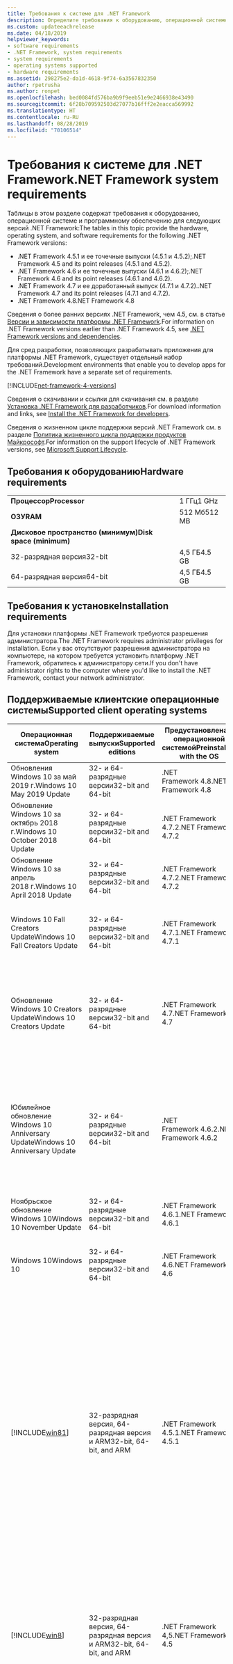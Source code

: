 ```yaml
---
title: Требования к системе для .NET Framework
description: Определите требования к оборудованию, операционной системе и программному обеспечению для установки .NET Framework 4.5 и более поздних версий.
ms.custom: updateeachrelease
ms.date: 04/18/2019
helpviewer_keywords:
- software requirements
- .NET Framework, system requirements
- system requirements
- operating systems supported
- hardware requirements
ms.assetid: 298275e2-da1d-4618-9f74-6a3567832350
author: rpetrusha
ms.author: ronpet
ms.openlocfilehash: bed0084fd576ba9b9f9eeb51e9e2466938e43490
ms.sourcegitcommit: 6f28b709592503d27077b16fff2e2eacca569992
ms.translationtype: HT
ms.contentlocale: ru-RU
ms.lasthandoff: 08/28/2019
ms.locfileid: "70106514"
---
```

# <a name="net-framework-system-requirements"></a><span data-ttu-id="782db-103">Требования к системе для .NET Framework</span><span class="sxs-lookup"><span data-stu-id="782db-103">.NET Framework system requirements</span></span>

<span data-ttu-id="782db-104">Таблицы в этом разделе содержат требования к оборудованию, операционной системе и программному обеспечению для следующих версий .NET Framework:</span><span class="sxs-lookup"><span data-stu-id="782db-104">The tables in this topic provide the hardware, operating system, and software requirements for the following .NET Framework versions:</span></span>

- <span data-ttu-id="782db-105">.NET Framework 4.5.1 и ее точечные выпуски (4.5.1 и 4.5.2);</span><span class="sxs-lookup"><span data-stu-id="782db-105">.NET Framework 4.5 and its point releases (4.5.1 and 4.5.2).</span></span>
- <span data-ttu-id="782db-106">.NET Framework 4.6 и ее точечные выпуски (4.6.1 и 4.6.2);</span><span class="sxs-lookup"><span data-stu-id="782db-106">.NET Framework 4.6 and its point releases (4.6.1 and 4.6.2).</span></span>
- <span data-ttu-id="782db-107">.NET Framework 4.7 и ее доработанный выпуск (4.7.1 и 4.7.2).</span><span class="sxs-lookup"><span data-stu-id="782db-107">.NET Framework 4.7 and its point releases (4.7.1 and 4.7.2).</span></span>
- <span data-ttu-id="782db-108">.NET Framework 4.8</span><span class="sxs-lookup"><span data-stu-id="782db-108">.NET Framework 4.8</span></span>

<span data-ttu-id="782db-109">Сведения о более ранних версиях .NET Framework, чем 4.5, см. в статье [Версии и зависимости платформы .NET Framework](../migration-guide/versions-and-dependencies.md).</span><span class="sxs-lookup"><span data-stu-id="782db-109">For information on .NET Framework versions earlier than .NET Framework 4.5, see [.NET Framework versions and dependencies](../migration-guide/versions-and-dependencies.md).</span></span>

<span data-ttu-id="782db-110">Для сред разработки, позволяющих разрабатывать приложения для платформы .NET Framework, существует отдельный набор требований.</span><span class="sxs-lookup"><span data-stu-id="782db-110">Development environments that enable you to develop apps for the .NET Framework have a separate set of requirements.</span></span>

[!INCLUDE[net-framework-4-versions](../../../includes/net-framework-4x-versions.md)]

<span data-ttu-id="782db-111">Сведения о скачивании и ссылки для скачивания см. в разделе [Установка .NET Framework для разработчиков](../../../docs/framework/install/guide-for-developers.md).</span><span class="sxs-lookup"><span data-stu-id="782db-111">For download information and links, see [Install the .NET Framework for developers](../../../docs/framework/install/guide-for-developers.md).</span></span>

<span data-ttu-id="782db-112">Сведения о жизненном цикле поддержки версий .NET Framework см. в разделе [Политика жизненного цикла поддержки продуктов Майкрософт](https://support.microsoft.com/lifecycle/search?sort=PN&alpha=Microsoft%20.NET%20Framework&Filter=FilterNO).</span><span class="sxs-lookup"><span data-stu-id="782db-112">For information on the support lifecycle of .NET Framework versions, see [Microsoft Support Lifecycle](https://support.microsoft.com/lifecycle/search?sort=PN&alpha=Microsoft%20.NET%20Framework&Filter=FilterNO).</span></span>

## <a name="hardware-requirements"></a><span data-ttu-id="782db-113">Требования к оборудованию</span><span class="sxs-lookup"><span data-stu-id="782db-113">Hardware requirements</span></span>

|                          |        |
| ------------------------ | ------ |
| <span data-ttu-id="782db-114">**Процессор**</span><span class="sxs-lookup"><span data-stu-id="782db-114">**Processor**</span></span>            | <span data-ttu-id="782db-115">1 ГГц</span><span class="sxs-lookup"><span data-stu-id="782db-115">1 GHz</span></span>  |
| <span data-ttu-id="782db-116">**ОЗУ**</span><span class="sxs-lookup"><span data-stu-id="782db-116">**RAM**</span></span>                  | <span data-ttu-id="782db-117">512 Мб</span><span class="sxs-lookup"><span data-stu-id="782db-117">512 MB</span></span> |
| <span data-ttu-id="782db-118">**Дисковое пространство (минимум)**</span><span class="sxs-lookup"><span data-stu-id="782db-118">**Disk space (minimum)**</span></span> |        |
| <span data-ttu-id="782db-119">32-разрядная версия</span><span class="sxs-lookup"><span data-stu-id="782db-119">32-bit</span></span>                   | <span data-ttu-id="782db-120">4,5 ГБ</span><span class="sxs-lookup"><span data-stu-id="782db-120">4.5 GB</span></span> |
| <span data-ttu-id="782db-121">64-разрядная версия</span><span class="sxs-lookup"><span data-stu-id="782db-121">64-bit</span></span>                   | <span data-ttu-id="782db-122">4,5 ГБ</span><span class="sxs-lookup"><span data-stu-id="782db-122">4.5 GB</span></span> |

## <a name="installation-requirements"></a><span data-ttu-id="782db-123">Требования к установке</span><span class="sxs-lookup"><span data-stu-id="782db-123">Installation requirements</span></span>

<span data-ttu-id="782db-124">Для установки платформы .NET Framework требуются разрешения администратора.</span><span class="sxs-lookup"><span data-stu-id="782db-124">The .NET Framework requires administrator privileges for installation.</span></span> <span data-ttu-id="782db-125">Если у вас отсутствуют разрешения администратора на компьютере, на котором требуется установить платформу .NET Framework, обратитесь к администратору сети.</span><span class="sxs-lookup"><span data-stu-id="782db-125">If you don't have administrator rights to the computer where you'd like to install the .NET Framework, contact your network administrator.</span></span>

## <a name="supported-client-operating-systems"></a><span data-ttu-id="782db-126">Поддерживаемые клиентские операционные системы</span><span class="sxs-lookup"><span data-stu-id="782db-126">Supported client operating systems</span></span>

| <span data-ttu-id="782db-127">Операционная система</span><span class="sxs-lookup"><span data-stu-id="782db-127">Operating system</span></span> | <span data-ttu-id="782db-128">Поддерживаемые выпуски</span><span class="sxs-lookup"><span data-stu-id="782db-128">Supported editions</span></span> | <span data-ttu-id="782db-129">Предустановлена с операционной системой</span><span class="sxs-lookup"><span data-stu-id="782db-129">Preinstalled with the OS</span></span> | <span data-ttu-id="782db-130">Может устанавливаться отдельно</span><span class="sxs-lookup"><span data-stu-id="782db-130">Installable separately</span></span> |
| ---------------- | ------------------ | ------------------------ | ---------------------- |
| <span data-ttu-id="782db-131">Обновления Windows 10 за май 2019 г.</span><span class="sxs-lookup"><span data-stu-id="782db-131">Windows 10 May 2019 Update</span></span> | <span data-ttu-id="782db-132">32- и 64-разрядные версии</span><span class="sxs-lookup"><span data-stu-id="782db-132">32-bit and 64-bit</span></span> | <span data-ttu-id="782db-133">.NET Framework 4.8</span><span class="sxs-lookup"><span data-stu-id="782db-133">.NET Framework 4.8</span></span> | -- |
| <span data-ttu-id="782db-134">Обновление Windows 10 за октябрь 2018 г.</span><span class="sxs-lookup"><span data-stu-id="782db-134">Windows 10 October 2018 Update</span></span> | <span data-ttu-id="782db-135">32- и 64-разрядные версии</span><span class="sxs-lookup"><span data-stu-id="782db-135">32-bit and 64-bit</span></span> | <span data-ttu-id="782db-136">.NET Framework 4.7.2</span><span class="sxs-lookup"><span data-stu-id="782db-136">.NET Framework 4.7.2</span></span> | <span data-ttu-id="782db-137">.NET Framework 4.8</span><span class="sxs-lookup"><span data-stu-id="782db-137">.NET Framework 4.8</span></span> |
| <span data-ttu-id="782db-138">Обновление Windows 10 за апрель 2018 г.</span><span class="sxs-lookup"><span data-stu-id="782db-138">Windows 10 April 2018 Update</span></span> | <span data-ttu-id="782db-139">32- и 64-разрядные версии</span><span class="sxs-lookup"><span data-stu-id="782db-139">32-bit and 64-bit</span></span> | <span data-ttu-id="782db-140">.NET Framework 4.7.2</span><span class="sxs-lookup"><span data-stu-id="782db-140">.NET Framework 4.7.2</span></span> |<span data-ttu-id="782db-141">.NET Framework 4.8</span><span class="sxs-lookup"><span data-stu-id="782db-141">.NET Framework 4.8</span></span>|
| <span data-ttu-id="782db-142">Windows 10 Fall Creators Update</span><span class="sxs-lookup"><span data-stu-id="782db-142">Windows 10 Fall Creators Update</span></span> | <span data-ttu-id="782db-143">32- и 64-разрядные версии</span><span class="sxs-lookup"><span data-stu-id="782db-143">32-bit and 64-bit</span></span> | <span data-ttu-id="782db-144">.NET Framework 4.7.1</span><span class="sxs-lookup"><span data-stu-id="782db-144">.NET Framework 4.7.1</span></span> | <span data-ttu-id="782db-145">.NET Framework 4.7.2</span><span class="sxs-lookup"><span data-stu-id="782db-145">.NET Framework 4.7.2</span></span><br/><br/><span data-ttu-id="782db-146">.NET Framework 4.8</span><span class="sxs-lookup"><span data-stu-id="782db-146">.NET Framework 4.8</span></span> |
| <span data-ttu-id="782db-147">Обновление Windows 10 Creators Update</span><span class="sxs-lookup"><span data-stu-id="782db-147">Windows 10 Creators Update</span></span> | <span data-ttu-id="782db-148">32- и 64-разрядные версии</span><span class="sxs-lookup"><span data-stu-id="782db-148">32-bit and 64-bit</span></span> | <span data-ttu-id="782db-149">.NET Framework 4.7</span><span class="sxs-lookup"><span data-stu-id="782db-149">.NET Framework 4.7</span></span> | <span data-ttu-id="782db-150">.NET Framework 4.7.1</span><span class="sxs-lookup"><span data-stu-id="782db-150">.NET Framework 4.7.1</span></span><br/><br/><span data-ttu-id="782db-151">.NET Framework 4.7.2</span><span class="sxs-lookup"><span data-stu-id="782db-151">.NET Framework 4.7.2</span></span><br/><br/><span data-ttu-id="782db-152">.NET Framework 4.8</span><span class="sxs-lookup"><span data-stu-id="782db-152">.NET Framework 4.8</span></span> |
| <span data-ttu-id="782db-153">Юбилейное обновление Windows 10 Anniversary Update</span><span class="sxs-lookup"><span data-stu-id="782db-153">Windows 10 Anniversary Update</span></span> | <span data-ttu-id="782db-154">32- и 64-разрядные версии</span><span class="sxs-lookup"><span data-stu-id="782db-154">32-bit and 64-bit</span></span> | <span data-ttu-id="782db-155">.NET Framework 4.6.2</span><span class="sxs-lookup"><span data-stu-id="782db-155">.NET Framework 4.6.2</span></span> |<span data-ttu-id="782db-156">.NET Framework 4.7</span><span class="sxs-lookup"><span data-stu-id="782db-156">.NET Framework 4.7</span></span><br/><br/><span data-ttu-id="782db-157">.NET Framework 4.7.1</span><span class="sxs-lookup"><span data-stu-id="782db-157">.NET Framework 4.7.1</span></span><br/><br/><span data-ttu-id="782db-158">.NET Framework 4.7.2</span><span class="sxs-lookup"><span data-stu-id="782db-158">.NET Framework 4.7.2</span></span><br/><br/><span data-ttu-id="782db-159">.NET Framework 4.8</span><span class="sxs-lookup"><span data-stu-id="782db-159">.NET Framework 4.8</span></span>  |
| <span data-ttu-id="782db-160">Ноябрьское обновление Windows 10</span><span class="sxs-lookup"><span data-stu-id="782db-160">Windows 10 November Update</span></span> | <span data-ttu-id="782db-161">32- и 64-разрядные версии</span><span class="sxs-lookup"><span data-stu-id="782db-161">32-bit and 64-bit</span></span> | <span data-ttu-id="782db-162">.NET Framework 4.6.1</span><span class="sxs-lookup"><span data-stu-id="782db-162">.NET Framework 4.6.1</span></span> | <span data-ttu-id="782db-163">.NET Framework 4.6.2</span><span class="sxs-lookup"><span data-stu-id="782db-163">.NET Framework 4.6.2</span></span> |
| <span data-ttu-id="782db-164">Windows 10</span><span class="sxs-lookup"><span data-stu-id="782db-164">Windows 10</span></span> | <span data-ttu-id="782db-165">32- и 64-разрядные версии</span><span class="sxs-lookup"><span data-stu-id="782db-165">32-bit and 64-bit</span></span> | <span data-ttu-id="782db-166">.NET Framework 4.6</span><span class="sxs-lookup"><span data-stu-id="782db-166">.NET Framework 4.6</span></span> | <span data-ttu-id="782db-167">.NET Framework 4.6.1</span><span class="sxs-lookup"><span data-stu-id="782db-167">.NET Framework 4.6.1</span></span> <br/><br/> <span data-ttu-id="782db-168">.NET Framework 4.6.2</span><span class="sxs-lookup"><span data-stu-id="782db-168">.NET Framework 4.6.2</span></span> |
| [!INCLUDE[win81](../../../includes/win81-md.md)] | <span data-ttu-id="782db-169">32-разрядная версия, 64-разрядная версия и ARM</span><span class="sxs-lookup"><span data-stu-id="782db-169">32-bit, 64-bit, and ARM</span></span> | <span data-ttu-id="782db-170">.NET Framework 4.5.1</span><span class="sxs-lookup"><span data-stu-id="782db-170">.NET Framework 4.5.1</span></span> | <span data-ttu-id="782db-171">.NET Framework 4.5.2</span><span class="sxs-lookup"><span data-stu-id="782db-171">.NET Framework 4.5.2</span></span><br /><br /> <span data-ttu-id="782db-172">.NET Framework 4.6</span><span class="sxs-lookup"><span data-stu-id="782db-172">.NET Framework 4.6</span></span><br /><br /> <span data-ttu-id="782db-173">.NET Framework 4.6.1</span><span class="sxs-lookup"><span data-stu-id="782db-173">.NET Framework 4.6.1</span></span><br /><br /> <span data-ttu-id="782db-174">.NET Framework 4.6.2</span><span class="sxs-lookup"><span data-stu-id="782db-174">.NET Framework 4.6.2</span></span><br /><br /><span data-ttu-id="782db-175">.NET Framework 4.7</span><span class="sxs-lookup"><span data-stu-id="782db-175">.NET Framework 4.7</span></span><br/><br/><span data-ttu-id="782db-176">.NET Framework 4.7.1</span><span class="sxs-lookup"><span data-stu-id="782db-176">.NET Framework 4.7.1</span></span><br/><br/><span data-ttu-id="782db-177">.NET Framework 4.7.2</span><span class="sxs-lookup"><span data-stu-id="782db-177">.NET Framework 4.7.2</span></span><br/><br/><span data-ttu-id="782db-178">.NET Framework 4.8</span><span class="sxs-lookup"><span data-stu-id="782db-178">.NET Framework 4.8</span></span> |
| [!INCLUDE[win8](../../../includes/win8-md.md)] | <span data-ttu-id="782db-179">32-разрядная версия, 64-разрядная версия и ARM</span><span class="sxs-lookup"><span data-stu-id="782db-179">32-bit, 64-bit, and ARM</span></span> | <span data-ttu-id="782db-180">.NET Framework 4,5</span><span class="sxs-lookup"><span data-stu-id="782db-180">.NET Framework 4.5</span></span> | <span data-ttu-id="782db-181">.NET Framework 4.5.1</span><span class="sxs-lookup"><span data-stu-id="782db-181">.NET Framework 4.5.1</span></span><br /><br /><span data-ttu-id="782db-182">.NET Framework 4.5.2</span><span class="sxs-lookup"><span data-stu-id="782db-182">.NET Framework 4.5.2</span></span><br /><br /> <span data-ttu-id="782db-183">.NET Framework 4.6</span><span class="sxs-lookup"><span data-stu-id="782db-183">.NET Framework 4.6</span></span><br /><br /> <span data-ttu-id="782db-184">.NET Framework 4.6.1</span><span class="sxs-lookup"><span data-stu-id="782db-184">.NET Framework 4.6.1</span></span> |
| <span data-ttu-id="782db-185">Windows 7 SP1</span><span class="sxs-lookup"><span data-stu-id="782db-185">Windows 7 SP1</span></span>|<span data-ttu-id="782db-186">32- и 64-разрядные версии</span><span class="sxs-lookup"><span data-stu-id="782db-186">32-bit and 64-bit</span></span> | -- | <span data-ttu-id="782db-187">.NET Framework 4</span><span class="sxs-lookup"><span data-stu-id="782db-187">.NET Framework 4</span></span><br /><br /> <span data-ttu-id="782db-188">.NET Framework 4,5</span><span class="sxs-lookup"><span data-stu-id="782db-188">.NET Framework 4.5</span></span><br /><br /> <span data-ttu-id="782db-189">.NET Framework 4.5.1</span><span class="sxs-lookup"><span data-stu-id="782db-189">.NET Framework 4.5.1</span></span><br /><br /> <span data-ttu-id="782db-190">.NET Framework 4.5.2</span><span class="sxs-lookup"><span data-stu-id="782db-190">.NET Framework 4.5.2</span></span><br /><br /> <span data-ttu-id="782db-191">.NET Framework 4.6</span><span class="sxs-lookup"><span data-stu-id="782db-191">.NET Framework 4.6</span></span><br /><br /> <span data-ttu-id="782db-192">.NET Framework 4.6.1</span><span class="sxs-lookup"><span data-stu-id="782db-192">.NET Framework 4.6.1</span></span><br /><br /> <span data-ttu-id="782db-193">.NET Framework 4.6.2</span><span class="sxs-lookup"><span data-stu-id="782db-193">.NET Framework 4.6.2</span></span><br /><br /><span data-ttu-id="782db-194">.NET Framework 4.7</span><span class="sxs-lookup"><span data-stu-id="782db-194">.NET Framework 4.7</span></span><br/><br/><span data-ttu-id="782db-195">.NET Framework 4.7.1</span><span class="sxs-lookup"><span data-stu-id="782db-195">.NET Framework 4.7.1</span></span><br/><br/><span data-ttu-id="782db-196">.NET Framework 4.7.2</span><span class="sxs-lookup"><span data-stu-id="782db-196">.NET Framework 4.7.2</span></span><br/><br/><span data-ttu-id="782db-197">.NET Framework 4.8</span><span class="sxs-lookup"><span data-stu-id="782db-197">.NET Framework 4.8</span></span> |
| <span data-ttu-id="782db-198">Windows Vista SP2</span><span class="sxs-lookup"><span data-stu-id="782db-198">Windows Vista SP2</span></span>|<span data-ttu-id="782db-199">32- и 64-разрядные версии</span><span class="sxs-lookup"><span data-stu-id="782db-199">32-bit and 64-bit</span></span> | -- | <span data-ttu-id="782db-200">.NET Framework 4</span><span class="sxs-lookup"><span data-stu-id="782db-200">.NET Framework 4</span></span><br /><br /> <span data-ttu-id="782db-201">.NET Framework 4,5</span><span class="sxs-lookup"><span data-stu-id="782db-201">.NET Framework 4.5</span></span><br /><br /> <span data-ttu-id="782db-202">.NET Framework 4.5.1</span><span class="sxs-lookup"><span data-stu-id="782db-202">.NET Framework 4.5.1</span></span><br /><br /> <span data-ttu-id="782db-203">.NET Framework 4.5.2</span><span class="sxs-lookup"><span data-stu-id="782db-203">.NET Framework 4.5.2</span></span><br /><br /> <span data-ttu-id="782db-204">.NET Framework 4.6</span><span class="sxs-lookup"><span data-stu-id="782db-204">.NET Framework 4.6</span></span> |
| <span data-ttu-id="782db-205">Windows XP</span><span class="sxs-lookup"><span data-stu-id="782db-205">Windows XP</span></span> |<span data-ttu-id="782db-206">32- и 64-разрядные версии</span><span class="sxs-lookup"><span data-stu-id="782db-206">32-bit and 64-bit</span></span> | -- | <span data-ttu-id="782db-207">.NET Framework 4</span><span class="sxs-lookup"><span data-stu-id="782db-207">.NET Framework 4</span></span> |

 <span data-ttu-id="782db-208">**Примечания.**</span><span class="sxs-lookup"><span data-stu-id="782db-208">**Notes:**</span></span>

- <span data-ttu-id="782db-209">В системах Windows 7 платформе .NET Framework требуется пакет обновления 1 (SP1) для Windows 7.</span><span class="sxs-lookup"><span data-stu-id="782db-209">On Windows 7 systems, the .NET Framework requires Windows 7 SP1.</span></span> <span data-ttu-id="782db-210">Если вы используете Windows 7 и еще не установили пакет обновления 1 (SP1), это необходимо сделать перед установкой платформы .NET Framework.</span><span class="sxs-lookup"><span data-stu-id="782db-210">If you're on Windows 7 and haven't yet installed Service Pack 1, you need to do so before installing the .NET Framework.</span></span>

- <span data-ttu-id="782db-211">.NET Framework 4.5 поддерживается в среде предустановки Windows.</span><span class="sxs-lookup"><span data-stu-id="782db-211">.NET Framework 4.5 is supported on the Windows Preinstallation Environment (Windows PE).</span></span> <span data-ttu-id="782db-212">(за исключением некоторых функций).</span><span class="sxs-lookup"><span data-stu-id="782db-212">Not all features are supported on Windows PE.</span></span>

- <span data-ttu-id="782db-213">.NET Framework 4 также поддерживает платформу IA64.</span><span class="sxs-lookup"><span data-stu-id="782db-213">.NET Framework 4 also supports the IA64 platform.</span></span>

- <span data-ttu-id="782db-214">Для обеспечения оптимального уровня совместимости и безопасности на всех платформах рекомендуется установить последнюю версию пакета обновления Windows и все критические обновления, доступные на [веб-сайте Центра обновления Windows](https://go.microsoft.com/fwlink/?LinkId=168461).</span><span class="sxs-lookup"><span data-stu-id="782db-214">For all platforms, we recommend that you upgrade to the latest Windows Service Pack and install critical updates available from the [Windows Update website](https://go.microsoft.com/fwlink/?LinkId=168461) to ensure the best compatibility and security.</span></span>

- <span data-ttu-id="782db-215">В 64-разрядных операционных системах платформа .NET Framework поддерживает как среду WOW64 (32-разрядная обработка на 64-разрядном компьютере), так и собственную 64-разрядную обработку.</span><span class="sxs-lookup"><span data-stu-id="782db-215">On 64-bit operating systems, the .NET Framework supports both WOW64 (32-bit processing on a 64-bit machine) and| native 64-bit processing.</span></span>

## <a name="supported-server-operating-systems"></a><span data-ttu-id="782db-216">Поддерживаемые серверные операционные системы</span><span class="sxs-lookup"><span data-stu-id="782db-216">Supported server operating systems</span></span>

| <span data-ttu-id="782db-217">Операционная система</span><span class="sxs-lookup"><span data-stu-id="782db-217">Operating system</span></span> | <span data-ttu-id="782db-218">Поддерживаемые выпуски</span><span class="sxs-lookup"><span data-stu-id="782db-218">Supported editions</span></span> | <span data-ttu-id="782db-219">Предустановлена с операционной системой</span><span class="sxs-lookup"><span data-stu-id="782db-219">Preinstalled with the OS</span></span> | <span data-ttu-id="782db-220">Может устанавливаться отдельно</span><span class="sxs-lookup"><span data-stu-id="782db-220">Installable separately</span></span> |
| ---------------- | ------------------ | ------------------------ | ---------------------- |
| <span data-ttu-id="782db-221">Windows Server 2019</span><span class="sxs-lookup"><span data-stu-id="782db-221">Windows Server 2019</span></span> | <span data-ttu-id="782db-222">64-разрядная версия</span><span class="sxs-lookup"><span data-stu-id="782db-222">64-bit</span></span> | <span data-ttu-id="782db-223">.NET Framework 4.7.2</span><span class="sxs-lookup"><span data-stu-id="782db-223">.NET Framework 4.7.2</span></span> | <span data-ttu-id="782db-224">.NET Framework 4.8</span><span class="sxs-lookup"><span data-stu-id="782db-224">.NET Framework 4.8</span></span> |
| <span data-ttu-id="782db-225">Windows Server, версия 1809</span><span class="sxs-lookup"><span data-stu-id="782db-225">Windows Server, version 1809</span></span> | <span data-ttu-id="782db-226">64-разрядная версия</span><span class="sxs-lookup"><span data-stu-id="782db-226">64-bit</span></span> | <span data-ttu-id="782db-227">.NET Framework 4.7.2</span><span class="sxs-lookup"><span data-stu-id="782db-227">.NET Framework 4.7.2</span></span> | <span data-ttu-id="782db-228">.NET Framework 4.8</span><span class="sxs-lookup"><span data-stu-id="782db-228">.NET Framework 4.8</span></span> |
| <span data-ttu-id="782db-229">Windows Server, версия 1803</span><span class="sxs-lookup"><span data-stu-id="782db-229">Windows Server, version 1803</span></span> | <span data-ttu-id="782db-230">64-разрядная версия</span><span class="sxs-lookup"><span data-stu-id="782db-230">64-bit</span></span> | <span data-ttu-id="782db-231">.NET Framework 4.7.2</span><span class="sxs-lookup"><span data-stu-id="782db-231">.NET Framework 4.7.2</span></span> | <span data-ttu-id="782db-232">.NET Framework 4.8</span><span class="sxs-lookup"><span data-stu-id="782db-232">.NET Framework 4.8</span></span> |
| <span data-ttu-id="782db-233">Windows Server, версия 1709</span><span class="sxs-lookup"><span data-stu-id="782db-233">Windows Server, version 1709</span></span> | <span data-ttu-id="782db-234">64-разрядная версия</span><span class="sxs-lookup"><span data-stu-id="782db-234">64-bit</span></span> | <span data-ttu-id="782db-235">.NET Framework 4.7.1</span><span class="sxs-lookup"><span data-stu-id="782db-235">.NET Framework 4.7.1</span></span> | <span data-ttu-id="782db-236">.NET Framework 4.7.2</span><span class="sxs-lookup"><span data-stu-id="782db-236">.NET Framework 4.7.2</span></span>|
| <span data-ttu-id="782db-237">Windows Server 2016</span><span class="sxs-lookup"><span data-stu-id="782db-237">Windows Server 2016</span></span> | <span data-ttu-id="782db-238">64-разрядная версия</span><span class="sxs-lookup"><span data-stu-id="782db-238">64-bit</span></span> | <span data-ttu-id="782db-239">.NET Framework 4.6.2</span><span class="sxs-lookup"><span data-stu-id="782db-239">.NET Framework 4.6.2</span></span> | <span data-ttu-id="782db-240">.NET Framework 4.7</span><span class="sxs-lookup"><span data-stu-id="782db-240">.NET Framework 4.7</span></span><br/><br/> <span data-ttu-id="782db-241">.NET Framework 4.7.1</span><span class="sxs-lookup"><span data-stu-id="782db-241">.NET Framework 4.7.1</span></span><br/><br/><span data-ttu-id="782db-242">.NET Framework 4.7.2</span><span class="sxs-lookup"><span data-stu-id="782db-242">.NET Framework 4.7.2</span></span><br/><br/><span data-ttu-id="782db-243">.NET Framework 4.8</span><span class="sxs-lookup"><span data-stu-id="782db-243">.NET Framework 4.8</span></span> |
| <span data-ttu-id="782db-244">Windows Server 2012 R2</span><span class="sxs-lookup"><span data-stu-id="782db-244">Windows Server 2012 R2</span></span> | <span data-ttu-id="782db-245">64-разрядная версия</span><span class="sxs-lookup"><span data-stu-id="782db-245">64-bit</span></span> | <span data-ttu-id="782db-246">.NET Framework 4.5.1</span><span class="sxs-lookup"><span data-stu-id="782db-246">.NET Framework 4.5.1</span></span> | <span data-ttu-id="782db-247">.NET Framework 4.5.2</span><span class="sxs-lookup"><span data-stu-id="782db-247">.NET Framework 4.5.2</span></span><br /><br /> <span data-ttu-id="782db-248">.NET Framework 4.6</span><span class="sxs-lookup"><span data-stu-id="782db-248">.NET Framework 4.6</span></span><br /><br /> <span data-ttu-id="782db-249">.NET Framework 4.6.1</span><span class="sxs-lookup"><span data-stu-id="782db-249">.NET Framework 4.6.1</span></span><br /><br /> <span data-ttu-id="782db-250">.NET Framework 4.6.2</span><span class="sxs-lookup"><span data-stu-id="782db-250">.NET Framework 4.6.2</span></span><br /><br /><span data-ttu-id="782db-251">.NET Framework 4.7</span><span class="sxs-lookup"><span data-stu-id="782db-251">.NET Framework 4.7</span></span><br/><br/> <span data-ttu-id="782db-252">.NET Framework 4.7.1</span><span class="sxs-lookup"><span data-stu-id="782db-252">.NET Framework 4.7.1</span></span><br/><br/><span data-ttu-id="782db-253">.NET Framework 4.7.2</span><span class="sxs-lookup"><span data-stu-id="782db-253">.NET Framework 4.7.2</span></span><br/><br/><span data-ttu-id="782db-254">.NET Framework 4.8</span><span class="sxs-lookup"><span data-stu-id="782db-254">.NET Framework 4.8</span></span> |
| <span data-ttu-id="782db-255">Windows Server 2012 (64-разрядный выпуск)</span><span class="sxs-lookup"><span data-stu-id="782db-255">Windows Server 2012 (64-bit edition)</span></span> | <span data-ttu-id="782db-256">64-разрядная версия</span><span class="sxs-lookup"><span data-stu-id="782db-256">64-bit</span></span>| <span data-ttu-id="782db-257">.NET Framework 4,5</span><span class="sxs-lookup"><span data-stu-id="782db-257">.NET Framework 4.5</span></span> | <span data-ttu-id="782db-258">.NET Framework 4.5.1</span><span class="sxs-lookup"><span data-stu-id="782db-258">.NET Framework 4.5.1</span></span><br /><br /> <span data-ttu-id="782db-259">.NET Framework 4.5.2</span><span class="sxs-lookup"><span data-stu-id="782db-259">.NET Framework 4.5.2</span></span><br /><br /> <span data-ttu-id="782db-260">.NET Framework 4.6</span><span class="sxs-lookup"><span data-stu-id="782db-260">.NET Framework 4.6</span></span><br /><br /> <span data-ttu-id="782db-261">.NET Framework 4.6.1</span><span class="sxs-lookup"><span data-stu-id="782db-261">.NET Framework 4.6.1</span></span><br /><br /> <span data-ttu-id="782db-262">.NET Framework 4.6.2</span><span class="sxs-lookup"><span data-stu-id="782db-262">.NET Framework 4.6.2</span></span><br /><br /><span data-ttu-id="782db-263">.NET Framework 4.7</span><span class="sxs-lookup"><span data-stu-id="782db-263">.NET Framework 4.7</span></span><br/><br/><span data-ttu-id="782db-264">.NET Framework 4.7.1</span><span class="sxs-lookup"><span data-stu-id="782db-264">.NET Framework 4.7.1</span></span><br/><br/><span data-ttu-id="782db-265">.NET Framework 4.7.2</span><span class="sxs-lookup"><span data-stu-id="782db-265">.NET Framework 4.7.2</span></span><br/><br/><span data-ttu-id="782db-266">.NET Framework 4.8</span><span class="sxs-lookup"><span data-stu-id="782db-266">.NET Framework 4.8</span></span> |
| <span data-ttu-id="782db-267">Windows Server 2008 R2 с пакетом обновления 1 (SP1)</span><span class="sxs-lookup"><span data-stu-id="782db-267">Windows Server 2008 R2 SP1</span></span>|<span data-ttu-id="782db-268">64-разрядная версия</span><span class="sxs-lookup"><span data-stu-id="782db-268">64-bit</span></span> | -- | <span data-ttu-id="782db-269">.NET Framework 4</span><span class="sxs-lookup"><span data-stu-id="782db-269">.NET Framework 4</span></span><br /><br /> <span data-ttu-id="782db-270">.NET Framework 4,5</span><span class="sxs-lookup"><span data-stu-id="782db-270">.NET Framework 4.5</span></span><br /><br /> <span data-ttu-id="782db-271">.NET Framework 4.5.1</span><span class="sxs-lookup"><span data-stu-id="782db-271">.NET Framework 4.5.1</span></span><br /><br /> <span data-ttu-id="782db-272">.NET Framework 4.5.2</span><span class="sxs-lookup"><span data-stu-id="782db-272">.NET Framework 4.5.2</span></span><br /><br /> <span data-ttu-id="782db-273">.NET Framework 4.6</span><span class="sxs-lookup"><span data-stu-id="782db-273">.NET Framework 4.6</span></span><br /><br /> <span data-ttu-id="782db-274">.NET Framework 4.6.1</span><span class="sxs-lookup"><span data-stu-id="782db-274">.NET Framework 4.6.1</span></span><br /><br /> <span data-ttu-id="782db-275">.NET Framework 4.6.2</span><span class="sxs-lookup"><span data-stu-id="782db-275">.NET Framework 4.6.2</span></span><br /><br /><span data-ttu-id="782db-276">.NET Framework 4.7</span><span class="sxs-lookup"><span data-stu-id="782db-276">.NET Framework 4.7</span></span><br/><br/><span data-ttu-id="782db-277">.NET Framework 4.7.1</span><span class="sxs-lookup"><span data-stu-id="782db-277">.NET Framework 4.7.1</span></span><br/><br/><span data-ttu-id="782db-278">.NET Framework 4.7.2</span><span class="sxs-lookup"><span data-stu-id="782db-278">.NET Framework 4.7.2</span></span><br/><br/><span data-ttu-id="782db-279">.NET Framework 4.8</span><span class="sxs-lookup"><span data-stu-id="782db-279">.NET Framework 4.8</span></span> |
| <span data-ttu-id="782db-280">Windows Server 2008 SP2</span><span class="sxs-lookup"><span data-stu-id="782db-280">Windows Server 2008 SP2</span></span>|<span data-ttu-id="782db-281">32- и 64-разрядные версии</span><span class="sxs-lookup"><span data-stu-id="782db-281">32-bit and 64-bit</span></span> | -- | <span data-ttu-id="782db-282">.NET Framework 4</span><span class="sxs-lookup"><span data-stu-id="782db-282">.NET Framework 4</span></span><br /><br /> <span data-ttu-id="782db-283">.NET Framework 4,5</span><span class="sxs-lookup"><span data-stu-id="782db-283">.NET Framework 4.5</span></span><br /><br /> <span data-ttu-id="782db-284">.NET Framework 4.5.1</span><span class="sxs-lookup"><span data-stu-id="782db-284">.NET Framework 4.5.1</span></span><br /><br /> <span data-ttu-id="782db-285">.NET Framework 4.5.2</span><span class="sxs-lookup"><span data-stu-id="782db-285">.NET Framework 4.5.2</span></span><br /><br /> <span data-ttu-id="782db-286">.NET Framework 4.6</span><span class="sxs-lookup"><span data-stu-id="782db-286">.NET Framework 4.6</span></span> |

 <span data-ttu-id="782db-287">**Примечания.**</span><span class="sxs-lookup"><span data-stu-id="782db-287">**Notes:**</span></span>

- [!INCLUDE[winserver8](../../../includes/winserver8-md.md)] <span data-ttu-id="782db-288">включает .NET Framework 4.5, поэтому установка не требуется.</span><span class="sxs-lookup"><span data-stu-id="782db-288">includes .NET Framework 4.5, so you don't have to install it separately.</span></span> <span data-ttu-id="782db-289">Аналогичным образом [!INCLUDE[winblue_server_2](../../../includes/winblue-server-2-md.md)] включает .NET Framework 4.5.1.</span><span class="sxs-lookup"><span data-stu-id="782db-289">Similarly, [!INCLUDE[winblue_server_2](../../../includes/winblue-server-2-md.md)] includes .NET Framework 4.5.1.</span></span>

- <span data-ttu-id="782db-290">.NET Framework имеет ограниченную поддержку роли Server Core с Windows Server 2008 R2 с пакетом обновления 1 (SP1) или более поздней версии.</span><span class="sxs-lookup"><span data-stu-id="782db-290">The .NET Framework has limited support for the Server Core Role with Windows Server 2008 R2 SP1 or later.</span></span> <span data-ttu-id="782db-291">Список неподдерживаемых API см. в разделе [Функции Server Core в .NET](https://docs.microsoft.com/previous-versions//dd745015(v=vs.85)).</span><span class="sxs-lookup"><span data-stu-id="782db-291">See [Server Core .NET Functionality](https://docs.microsoft.com/previous-versions//dd745015(v=vs.85)) for a list of unsupported APIs.</span></span>

- <span data-ttu-id="782db-292">Платформа .NET Framework не поддерживается в Windows Server 2008 R2 for Itanium-Based Systems.</span><span class="sxs-lookup"><span data-stu-id="782db-292">The .NET Framework isn't supported on Windows Server 2008 R2 for Itanium-Based Systems.</span></span>

- <span data-ttu-id="782db-293">В Windows Server 2008 с пакетом обновления 2 (SP2) платформа .NET Framework не поддерживается в роли Server Core.</span><span class="sxs-lookup"><span data-stu-id="782db-293">On Windows Server 2008 SP2, the .NET Framework is not supported in the Server Core Role.</span></span>

- <span data-ttu-id="782db-294">Для обеспечения оптимального уровня совместимости и безопасности на всех платформах рекомендуется установить последнюю версию пакета обновления Windows и все критические обновления, доступные на [веб-сайте Центра обновления Windows](https://go.microsoft.com/fwlink/?LinkId=168461).</span><span class="sxs-lookup"><span data-stu-id="782db-294">For all platforms, we recommend that you upgrade to the latest Windows Service Pack and critical updates available from the [Windows Update website](https://go.microsoft.com/fwlink/?LinkId=168461) to ensure the best compatibility and security.</span></span> <span data-ttu-id="782db-295">В некоторых операционных системах может потребоваться установить последний пакет обновления Windows.</span><span class="sxs-lookup"><span data-stu-id="782db-295">Installation of the latest Windows Service Pack may be required on some operating systems.</span></span>

- <span data-ttu-id="782db-296">В 64-разрядных операционных системах платформа .NET Framework поддерживает как среду WOW64 (32-разрядная обработка на 64-разрядном компьютере), так и собственную 64-разрядную обработку.</span><span class="sxs-lookup"><span data-stu-id="782db-296">On 64-bit operating systems, the .NET Framework supports both WOW64 (32-bit processing on a 64-bit machine) and native 64-bit processing.</span></span>

## <a name="see-also"></a><span data-ttu-id="782db-297">См. также</span><span class="sxs-lookup"><span data-stu-id="782db-297">See also</span></span>

- [<span data-ttu-id="782db-298">Руководство по установке</span><span class="sxs-lookup"><span data-stu-id="782db-298">Installation Guide</span></span>](../../../docs/framework/install/index.md)
- [<span data-ttu-id="782db-299">Начало работы</span><span class="sxs-lookup"><span data-stu-id="782db-299">Getting Started</span></span>](../../../docs/framework/get-started/index.md)
- [<span data-ttu-id="782db-300">Устранение неполадок с заблокированными установками и удалениями .NET Framework</span><span class="sxs-lookup"><span data-stu-id="782db-300">Troubleshoot blocked .NET Framework installations and uninstallations</span></span>](../../../docs/framework/install/troubleshoot-blocked-installations-and-uninstallations.md)
